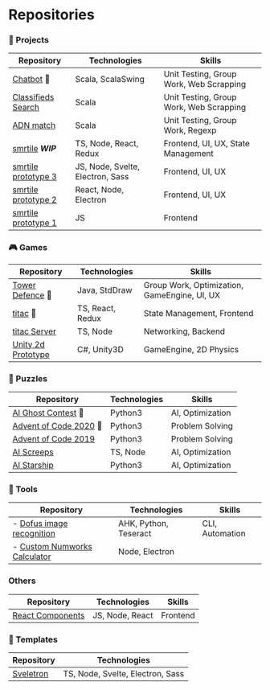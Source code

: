 

# Repositories

### 💼 Projects


| Repository                                                                     | Technologies                     | Skills                                  |
| ------------------------------------------------------------------------------ | -------------------------------- | --------------------------------------- |
| [Chatbot](https://github.com/CodyAdam/project__chatbot) 🌟                      | Scala, ScalaSwing                | Unit Testing, Group Work, Web Scrapping |
| [Classifieds Search](https://github.com/CodyAdam/project__classifieds-search)  | Scala                            | Unit Testing, Group Work, Web Scrapping |
| [ADN match](https://github.com/CodyAdam/project__ADN-match)                    | Scala                            | Unit Testing, Group Work, Regexp        |
| [smrtile](https://github.com/CodyAdam/project__smrtile) _**WIP**_              | TS, Node, React, Redux           | Frontend, UI, UX, State Management      |
| [smrtile prototype 3](https://github.com/CodyAdam/project__smrtile-prototype3) | JS, Node, Svelte, Electron, Sass | Frontend, UI, UX                        |
| [smrtile prototype 2](https://github.com/CodyAdam/project__smrtile-prototype2) | React, Node, Electron            | Frontend, UI, UX                        |
| [smrtile prototype 1](https://github.com/CodyAdam/project__smrtile-prototype1) | JS                               | Frontend                                |

### 🎮 Games

| Repository                                                           | Technologies     | Skills                                       |
| -------------------------------------------------------------------- | ---------------- | -------------------------------------------- |
| [Tower Defence](https://github.com/CodyAdam/game__tower-defence) 🌟   | Java, StdDraw    | Group Work, Optimization, GameEngine, UI, UX |
| [titac](https://github.com/CodyAdam/game__titac) 🌟                   | TS, React, Redux | State Management, Frontend                   |
| [titac Server](https://github.com/CodyAdam/game__tita-server)        | TS, Node         | Networking, Backend                          |
| [Unity 2d Prototype](https://github.com/CodyAdam/game__2d-prototype) | C#, Unity3D      | GameEngine, 2D Physics                       |


### 🧩 Puzzles

| Repository                                                                       | Technologies | Skills           |
| -------------------------------------------------------------------------------- | ------------ | ---------------- |
| [AI Ghost Contest](https://github.com/CodyAdam/puzzle__AI-ghost-contest) 🌟       | Python3      | AI, Optimization |
| [Advent of Code 2020](https://github.com/CodyAdam/puzzle__advent-of-code-2020) 🌟 | Python3      | Problem Solving  |
| [Advent of Code 2019](https://github.com/CodyAdam/puzzle__advent-of-code-2019)   | Python3      | Problem Solving  |
| [AI Screeps](https://github.com/CodyAdam/puzzle__AI-screeps)                     | TS, Node     | AI, Optimization |
| [AI Starship](https://github.com/CodyAdam/puzzly__AI-starship)                   | Python3      | AI, Optimization |

### 🔧 Tools 

| Repository                                                                      | Technologies          | Skills          |
| ------------------------------------------------------------------------------- | --------------------- | --------------- |
| - [Dofus image recognition](https://github.com/CodyAdam/tool__dofus-img-recogn) | AHK, Python, Teseract | CLI, Automation |
| - [Custom Numworks Calculator](https://github.com/CodyAdam/tool__numworks-calc) | Node, Electron        |                 |

### Others
| Repository                                                          | Technologies    | Skills   |
| ------------------------------------------------------------------- | --------------- | -------- |
| [React Components](https://github.com/CodyAdam/other__reacts-compo) | JS, Node, React | Frontend |

### 🧾 Templates

| Repository                                                   | Technologies                     |
| ------------------------------------------------------------ | -------------------------------- |
| [Sveletron](https://github.com/CodyAdam/template__Sveletron) | TS, Node, Svelte, Electron, Sass |
